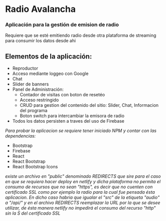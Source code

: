 # Radio Avalancha

### Aplicación para la gestión de emision de radio

Requiere que se esté emitiendo radio desde otra plataforma de streaming para consumir los datos desde ahi

## Elementos de la aplicación:

- Reproductor
- Acceso mediante loggeo con Google
- Chat
- Slider de banners
- Panel de Administración:
  - Contador de visitas con boton de resetéo
  - Acceso restringido
  - CRUD para gestion del contenido del sitio: Slider, Chat, Informacion del programa
  - Boton switch para intercambiar la emisora de radio
- Todos los datos persisten a traves del uso de Firebase

_Para probar la aplicacion se requiere tener iniciado NPM y contar con las dependencias:_

- Bootstrap
- Firebase
- React
- React Bootstrap
- React Bootstrap Icons

_existe un archivo en "public" denominado REDIRECTS que sire para el caso en que se requiera hacer deploy en netlify y dicha plataforma no permita el consumo de recursos que no sean "https", es decir que no cuenten con certificado SSL como por ejemplo la radio para la cual fue pensada ésta aplicacion. En dicho caso habria que igualar el "src" de la etiqueta "audio" a "/api/" y en el archivo REDIRECTS reemplazar la URL por la que se desee utilizar, de ésta manera netlify no impedirá el consumo del recurso "http" sin la S del certificado SSL_
